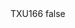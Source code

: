 <?xml version="1.0" encoding="UTF-8"?>
<CustomMetadata xmlns="http://soap.sforce.com/2006/04/metadata">
    <label>TXU166</label>
    <protected>false</protected>
</CustomMetadata>
